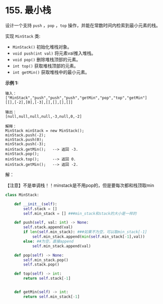 # 155. 最小栈

设计一个支持 `push` ，`pop` ，`top` 操作，并能在常数时间内检索到最小元素的栈。

实现 `MinStack` 类:

- `MinStack()` 初始化堆栈对象。
- `void push(int val)` 将元素val推入堆栈。
- `void pop()` 删除堆栈顶部的元素。
- `int top()` 获取堆栈顶部的元素。
- `int getMin()` 获取堆栈中的最小元素。

**示例 1:**

```
输入：
["MinStack","push","push","push","getMin","pop","top","getMin"]
[[],[-2],[0],[-3],[],[],[],[]]

输出：
[null,null,null,null,-3,null,0,-2]

解释：
MinStack minStack = new MinStack();
minStack.push(-2);
minStack.push(0);
minStack.push(-3);
minStack.getMin();   --> 返回 -3.
minStack.pop();
minStack.top();      --> 返回 0.
minStack.getMin();   --> 返回 -2.
```

解：

【注意】不是单调栈！！minstack是不用pop的，但是要每次都和栈顶取min

```python
class MinStack:

    def __init__(self):
        self.stack = []
        self.min_stack = [] ###min_stack和stack的大小是一样的

    def push(self, val: int) -> None:
        self.stack.append(val)
        if len(self.min_stack): ###如果不为空，可以取min_stack[-1]
            self.min_stack.append(min(self.min_stack[-1],val))
        else: ##为空，直接append
            self.min_stack.append(val)

    def pop(self) -> None:
        self.min_stack.pop()
        self.stack.pop()

    def top(self) -> int:
        return self.stack[-1]


    def getMin(self) -> int:
        return self.min_stack[-1]

```

